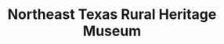 ---
layout: repo
title: "Northeast Texas Rural Heritage Museum"
id: 17221
permalink: repos/17221/
---